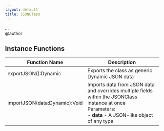 ```yaml
---
layout: default
title: JSONClass
---
```


...<br> @author

## Instance Functions

| Function Name | Description |
| --------------- | ------------- |
| exportJSON():Dynamic | Exports the class as generic Dynamic JSON data<br> |
| importJSON(data:Dynamic):Void | Imports data from JSON data and overrides multiple fields within the JSONClass instance at once<br>Parameters:<br>- **data** - A JSON-like object of any type |
